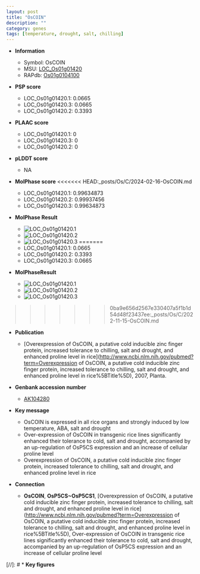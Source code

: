 ```yaml
---
layout: post
title: "OsCOIN"
description: ""
category: genes
tags: [temperature, drought, salt, chilling]
---
```


* **Information**  
    + Symbol: OsCOIN  
    + MSU: [LOC_Os01g01420](http://rice.plantbiology.msu.edu/cgi-bin/ORF_infopage.cgi?orf=LOC_Os01g01420)  
    + RAPdb: [Os01g0104100](http://rapdb.dna.affrc.go.jp/viewer/gbrowse_details/irgsp1?name=Os01g0104100)  

* **PSP score**  
    + LOC_Os01g01420.1: 0.0665 
    + LOC_Os01g01420.3: 0.0665 
    + LOC_Os01g01420.2: 0.3393 

* **PLAAC score**  
    + LOC_Os01g01420.1: 0 
    + LOC_Os01g01420.3: 0 
    + LOC_Os01g01420.2: 0 

* **pLDDT score**
    + NA


* **MolPhase score**
<<<<<<< HEAD:_posts/Os/C/2024-02-16-OsCOIN.md
    + LOC_Os01g01420.1: 0.99634873
    + LOC_Os01g01420.2: 0.99937456
    + LOC_Os01g01420.3: 0.99634873

* **MolPhase Result**
    + ![LOC_Os01g01420.1](https://304243504.github.io/Pictures/LOC_Os01g/LOC_Os01g01420.1.png)
    + ![LOC_Os01g01420.2](https://304243504.github.io/Pictures/LOC_Os01g/LOC_Os01g01420.2.png)
    + ![LOC_Os01g01420.3](https://304243504.github.io/Pictures/LOC_Os01g/LOC_Os01g01420.3.png)
=======
    + LOC_Os01g01420.1: 0.0665
    + LOC_Os01g01420.2: 0.3393
    + LOC_Os01g01420.3: 0.0665

* **MolPhaseResult**
    + ![LOC_Os01g01420.1](https://ricepsp.github.io/pictures/LOC_Os01g/LOC_Os01g01420.1.png)
    + ![LOC_Os01g01420.2](https://ricepsp.github.io/pictures/LOC_Os01g/LOC_Os01g01420.2.png)
    + ![LOC_Os01g01420.3](https://ricepsp.github.io/pictures/LOC_Os01g/LOC_Os01g01420.3.png)
>>>>>>> 0ba9e656d2567e330407a5f1b1d54d48f23437ee:_posts/Os/C/2022-11-15-OsCOIN.md

* **Publication**  
    + [Overexpression of OsCOIN, a putative cold inducible zinc finger protein, increased tolerance to chilling, salt and drought, and enhanced proline level in rice](http://www.ncbi.nlm.nih.gov/pubmed?term=Overexpression of OsCOIN, a putative cold inducible zinc finger protein, increased tolerance to chilling, salt and drought, and enhanced proline level in rice%5BTitle%5D), 2007, Planta.

* **Genbank accession number**  
    + [AK104280](http://www.ncbi.nlm.nih.gov/nuccore/AK104280)

* **Key message**  
    + OsCOIN is expressed in all rice organs and strongly induced by low temperature, ABA, salt and drought
    + Over-expression of OsCOIN in transgenic rice lines significantly enhanced their tolerance to cold, salt and drought, accompanied by an up-regulation of OsP5CS expression and an increase of cellular proline level
    + Overexpression of OsCOIN, a putative cold inducible zinc finger protein, increased tolerance to chilling, salt and drought, and enhanced proline level in rice

* **Connection**  
    + __OsCOIN__, __OsP5CS~OsP5CS1__, [Overexpression of OsCOIN, a putative cold inducible zinc finger protein, increased tolerance to chilling, salt and drought, and enhanced proline level in rice](http://www.ncbi.nlm.nih.gov/pubmed?term=Overexpression of OsCOIN, a putative cold inducible zinc finger protein, increased tolerance to chilling, salt and drought, and enhanced proline level in rice%5BTitle%5D), Over-expression of OsCOIN in transgenic rice lines significantly enhanced their tolerance to cold, salt and drought, accompanied by an up-regulation of OsP5CS expression and an increase of cellular proline level

[//]: # * **Key figures**  



